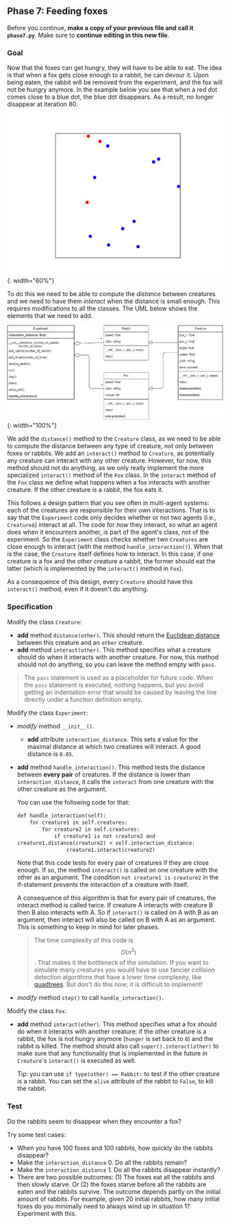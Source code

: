 ## Phase 7: Feeding foxes

Before you continue, **make a copy of your previous file and call it `phase7.py`**. Make sure to **continue editing in this new file**.

### Goal

Now that the foxes can get hungry, they will have to be able to eat. The idea is that when a fox gets close enough to a rabbit, he can devour it. Upon being eaten, the rabbit will be removed from the experiment, and the fox will not be hungry anymore. In the example below you see that when a red dot comes close to a blue dot, the blue dot disappears. As a result, no longer disappear at iteration 80.

![](phase7.gif){: width="60%"}

To do this we need to be able to compute the *distance* between creatures and we need to have them *interact* when the distance is small enough. This requires modifications to all the classes. The UML below shows the elements that we need to add.

![](oo-phase7.png){: width="100%"}

We add the `distance()` method to the `Creature` class, as we need to be able to compute the distance between any type of creature, not only between foxes or rabbits. We add an `interact()` method to `Creature`, as potentially any creature can interact with any other creature. However, for now, this method should not do anything, as we only really implement the more specialized `interact()` method of the `Fox` class. In the `interact` method of the `Fox` class we define what happens when a fox interacts with another creature. If the other creature is a rabbit, the fox eats it.

This follows a design pattern that you see often in multi-agent systems: each of the creatures are responsible for their own interactions. That is to say that the `Experiment` code only decides whether or not two agents (i.e., `Creature`s) interact at all. The code for *how* they interact, so what an agent does when it encounters another, is part of the agent's class, not of the experiment. So the `Experiment` class checks whether two `Creatures` are close enough to interact (with the method `handle_interaction()`). When that is the case, the `Creature` itself defines how to interact. In this case, if one creature is a fox and the other creature a rabbit, the former should eat the latter (which is implemented by the `interact()` method in `Fox`).

As a consequence of this design, every `Creature` should have this `interact()` method, even if it doesn't do anything.

### Specification

Modify the class `Creature`:

* **add** method `distance(other)`. This should return the [Euclidean distance](https://en.wikipedia.org/wiki/Euclidean_distance) between this creature and an `other` creature.
* **add** method `interact(other)`. This method specifies what a creature should do when it interacts with another creature. For now, this method should not do anything, so you can leave the method empty with `pass`.

> The `pass` statement is used as a placeholder for future code. When the `pass` statement is executed, nothing happens, but you avoid getting an indentation error that would be caused by leaving the line directly under a function definition empty.

Modify the class `Experiment`:

* *modify* method `__init__()`.
  * **add** attribute `interaction_distance`. This sets a value for the maximal distance at which two creatures will interact. A good distance is `0.05`.
* **add** method `handle_interaction()`. This method tests the distance between **every pair** of creatures. If the distance is lower than `interaction_distance`, it calls the `interact` from one creature with the other creature as the argument.

    You can use the following code for that:

      def handle_interaction(self):
          for creature1 in self.creatures:
              for creature2 in self.creatures:
                  if creature1 is not creature2 and creature1.distance(creature2) < self.interaction_distance:
                      creature1.interact(creature2)

    Note that this code tests for every pair of creatures if they are close enough. If so, the method `interact()` is called on one creature with the other as an argument. The condition `not creature1 is creature2` in the if-statement prevents the interaction of a creature with itself.

    A consequence of this algorithm is that for every pair of creatures, the interact method is called twice. If creature A interacts with creature B then B also interacts with A. So if `interact()` is called on A with B as an argument, then interact will also be called on B with A as an argument. This is something to keep in mind for later phases.

    > The time complexity of this code is $$O(n^2)$$. That makes it the bottleneck of the simulation. If you want to simulate many creatures you would have to use fancier collision detection algorithms that have a lower time complexity, like [quadtrees](https://en.wikipedia.org/wiki/Quadtree). But don't do this now; it is difficult to implement!

* *modify* method `step()` to call `handle_interaction()`.

Modify the class `Fox`:

* **add** method `interact(other)`. This method specifies what a fox should do when it interacts with another creature: if the other creature is a rabbit, the fox is not hungry anymore (`hunger` is set back to `0`) and the rabbit is killed. The method should also call `super().interact(other)` to make sure that any functionality that is implemented in the future in `Creature`'s `interact()` is executed as well.

    Tip: you can use `if type(other) == Rabbit:` to test if the other creature is a rabbit. You can set the `alive` attribute of the rabbit to `False`, to kill the rabbit.

### Test

Do the rabbits seem to disappear when they encounter a fox?

Try some test cases:

* When you have 100 foxes and 100 rabbits, how quickly do the rabbits disappear?
* Make the `interaction_distance` 0. Do all the rabbits remain?
* Make the `interaction_distance` 1. Do all the rabbits disappear instantly?
* There are two possible outcomes: (1) The foxes eat all the rabbits and then slowly starve. Or (2) the foxes starve before all the rabbits are eaten and the rabbits survive. The outcome depends partly on the initial amount of rabbits. For example, given 20 initial rabbits, how many initial foxes do you minimally need to always wind up in situation 1? Experiment with this.

